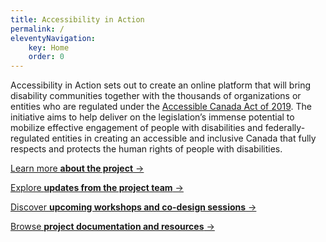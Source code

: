```yaml
---
title: Accessibility in Action
permalink: /
eleventyNavigation:
    key: Home
    order: 0
---
```

Accessibility in Action sets out to create an online platform that will bring disability communities together with the
thousands of organizations or entities who are regulated under the [Accessible Canada Act of
2019](https://www.canada.ca/en/employment-social-development/programs/accessible-canada.html). The initiative aims to
help deliver on the legislation’s immense potential to mobilize effective engagement of people with disabilities and
federally-regulated entities in creating an accessible and inclusive Canada that fully respects and protects the human
rights of people with disabilities.

[Learn more **about the project** &rarr;](/about/)

[Explore **updates from the project team** &rarr;](/updates/)

[Discover **upcoming workshops and co-design sessions** &rarr;](/events/)

[Browse **project documentation and resources** &rarr;](/resources/)
